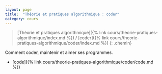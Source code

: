 ```yaml
---
layout: page
title:  "Théorie et pratiques algorithmique : coder"
category: cours
---
```


> [Théorie et pratiques algorithmique]({% link cours/theorie-pratiques-algorithmique/index.md %}) / [coder]({% link cours/theorie-pratiques-algorithmique/coder/index.md %})
{: .chemin}

Comment coder, maintenir et aimer ses programmes.

* [code]({% link cours/theorie-pratiques-algorithmique/coder/code.md %})
